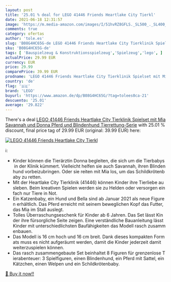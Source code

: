 ```yaml
---
layout: post
title: '25.01 % deal for LEGO 41446 Friends Heartlake City Tierkl'
date: 2021-06-18 12:31:57
image: 'https://m.media-amazon.com/images/I/51hvRZ8GFLS._SL500_._SL400_.jpg'
comments: true
category: ofertas
author: 'tole.es'
slug: 'B08G4HC65G-de LEGO 41446 Friends Heartlake City Tierklinik Spielset mit...'
sku: 'B08G4HC65G-de'
tags: [ 'Bauspielzeug & Konstruktionsspielzeug','Spielzeug','lego', ]
actualPrice: 29.99 EUR
currency: EUR
price: 29.99
comparePrice: 39.99 EUR
prodname: 'LEGO 41446 Friends Heartlake City Tierklinik Spielset mit Mia  Savannah und Donna  Pferd und Blindenhund  Tierrettung-Serie'
country: 'de'
flag: '🇩🇪'
brand: 'LEGO'
buyurl: 'https://www.amazon.de/dp/B08G4HC65G/?tag=tolees0ca-21'
descuento: '25.01'
average: '29.822'
---
```


There's a deal [LEGO 41446 Friends Heartlake City Tierklinik Spielset mit Mia  Savannah und Donna  Pferd und Blindenhund  Tierrettung-Serie](https://www.amazon.de/dp/B08G4HC65G/?tag=tolees0ca-21)  with  25.01 % discount, final price tag of  29.99 EUR (original: 39.99 EUR) here:

[![LEGO 41446 Friends Heartlake City Tierkl](https://m.media-amazon.com/images/I/51hvRZ8GFLS._SL500_._SL400_.jpg)](https://www.amazon.de/dp/B08G4HC65G/?tag=tolees0ca-21)

ℹ️:

- Kinder können die Tierärztin Donna begleiten, die sich um die Tierbabys in der Klinik kümmert. Vielleicht helfen sie auch Savannah, ihren Blindenhund vorbeizubringen. Oder sie reiten mit Mia los, um das Schildkrötenbaby zu retten.
- Mit der Heartlake City Tierklinik (41446) können Kinder ihre Tierliebe ausleben. Beim kreativen Spielen werden sie zu Helden oder versorgen einfach nur Tiere in Not.
- Ein Katzenbaby, ein Hund und Bella sind ab Januar 2021 als neue Figuren erhältlich. Das Pferd erreicht mit seinem beweglichen Kopf das Futter, das Mia im Stall auslegt.
- Tolles Überraschungseschenk für Kinder ab 6 Jahren. Das Set lässt Kinder ihre fürsorgliche Seite zeigen. Eine verständliche Bauanleitung lässt Kinder mit unterschiedlichsten Baufähigkeiten das Modell rasch zusammenbauen.
- Das Modell is 16 cm hoch und 16 cm breit. Dank dieses kompakten Formats muss es nicht aufgeräumt werden, damit die Kinder jederzeit damit weiterzuspielen können.
- Das rasch zusammengebaute Set beinhaltet 8 Figuren für grenzenlose Tierabenteuer: 3 Spielfiguren, einen Blindenhund, ein Pferd mit Sattel, ein Kätzchen, einen Welpen und ein Schildkrötenbaby.

[🛒 Buy it now!!](https://www.amazon.de/dp/B08G4HC65G/?tag=tolees0ca-21)
